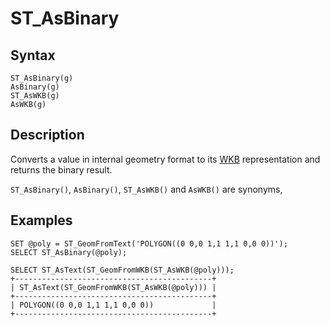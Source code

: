 
# ST_AsBinary

## Syntax


```
ST_AsBinary(g)
AsBinary(g)
ST_AsWKB(g)
AsWKB(g)
```

## Description


Converts a value in internal geometry format to its [WKB](well-known-binary-wkb-format.md) representation and returns the binary result.


`ST_AsBinary()`, `AsBinary()`, `ST_AsWKB()` and `AsWKB()` are synonyms,


## Examples


```
SET @poly = ST_GeomFromText('POLYGON((0 0,0 1,1 1,1 0,0 0))');
SELECT ST_AsBinary(@poly);

SELECT ST_AsText(ST_GeomFromWKB(ST_AsWKB(@poly)));
+--------------------------------------------+
| ST_AsText(ST_GeomFromWKB(ST_AsWKB(@poly))) |
+--------------------------------------------+
| POLYGON((0 0,0 1,1 1,1 0,0 0))             |
+--------------------------------------------+
```
